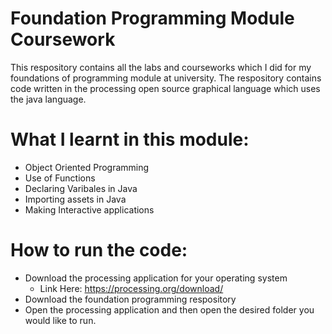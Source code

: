 # Foundation Programming Module Coursework
This respository contains all the labs and courseworks which I did for my foundations of programming module at university. The respository contains code written in the processing open source graphical language which uses the java language. 

# What I learnt in this module:
  - Object Oriented Programming
  - Use of Functions
  - Declaring Varibales in Java
  - Importing assets in Java
  - Making Interactive applications

# How to run the code:
  - Download the processing application for your operating system
    - Link Here: https://processing.org/download/
  - Download the foundation programming respository
  - Open the processing application and then open the desired folder you would like to run.

